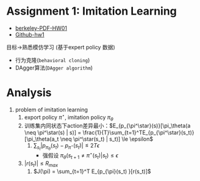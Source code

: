 
# Assignment 1: Imitation Learning

- [berkeley-PDF-HW01](https://rail.eecs.berkeley.edu/deeprlcourse/deeprlcourse/static/homeworks/hw1.pdf)
- [Github-hw1](https://github.com/berkeleydeeprlcourse/homework_fall2023/blob/main/hw1/README.md)

目标->熟悉模仿学习 (基于expert policy 数据)
- 行为克隆(`behavioral cloning`)
- DAgger算法(`DAgger algorithm`)


# Analysis

1. problem of imitation learning
   1. export policy $\pi^\star$, imitation policy $\pi_\theta$
   2. 训练集内同状态下action差异最小：$E_{p_{\pi^\star}(s)}[\pi_\theta(a \neq \pi^\star(s) | s)] = \frac{1}{T}\sum_{t=1}^TE_{p_{\pi^\star}(s_t)}[\pi_\theta(a_t \neq \pi^\star(s_t) | s_t)] \le \epsilon$
      1. $\sum_{s_t}| p_{\pi_\theta}(s_t) - p_{\pi^\star}(s_t) | \le 2T\epsilon$
         - 强假设 $\pi_\theta(s_{t+1} \neq  \pi^\star(s_t) | s_t) \le \epsilon$
   3. $|r(s_t)| \le R_{max}$
      1. $J(\pi) = \sum_{t=1}^T E_{p_{\pi}(s_t) }[r(s_t)]$

